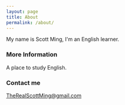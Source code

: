 ```yaml
---
layout: page
title: About
permalink: /about/
---
```


My name is Scott Ming, I'm an English learner.

### More Information

A place to study English.

### Contact me

[TheRealScottMing@gmail.com](mailto:TheRealScottMing@gmail.com)